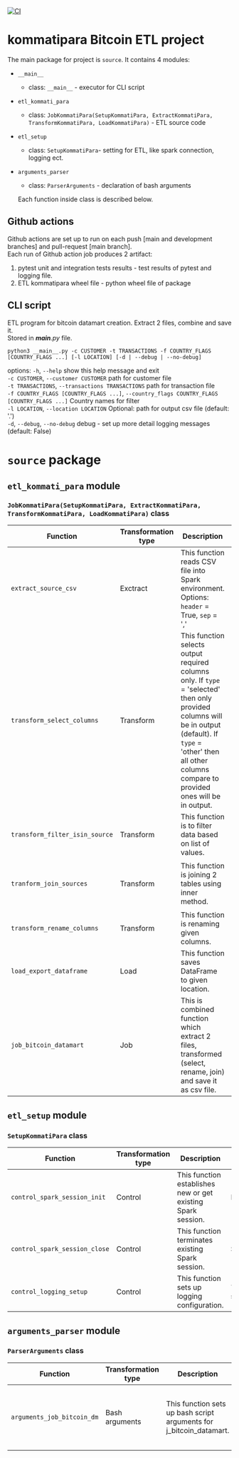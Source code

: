 [![CI](https://github.com/alanek97/kommatipara_etl/actions/workflows/main.yml/badge.svg)](https://github.com/alanek97/kommatipara_etl/actions/workflows/main.yml)

# kommatipara Bitcoin ETL project

The main package for project is `source`. It contains 4 modules:

-   `__main__`
    -   class: `__main__` - executor for CLI script
-   `etl_kommati_para` 
    -   class: `JobKommatiPara(SetupKommatiPara, ExtractKommatiPara, TransformKommatiPara, LoadKommatiPara)` - ETL source code
-   `etl_setup`
    -   class: `SetupKommatiPara`- setting for ETL, like spark connection, logging ect.
-   `arguments_parser` 

    -   class: `ParserArguments` - declaration of bash arguments

    Each function inside class is described below.

## Github actions

Github actions are set up to run on each push [main and development branches] and pull-request [main branch]. \
Each run of Github action job produces 2 artifact:

1.  pytest unit and integration tests results - test results of pytest and logging file.
2.  ETL kommatipara wheel file - python wheel file of package 

## CLI script

ETL program for bitcoin datamart creation. Extract 2 files, combine and save it. \
Stored in *__main__.py* file.

    python3 __main__.py -c CUSTOMER -t TRANSACTIONS -f COUNTRY_FLAGS [COUNTRY_FLAGS ...] [-l LOCATION] [-d | --debug | --no-debug]

options:
  `-h`, `--help`            show this help message and exit \
  `-c CUSTOMER`, `--customer CUSTOMER` path for customer file \
  `-t TRANSACTIONS`, `--transactions TRANSACTIONS` path for transaction file \
  `-f COUNTRY_FLAGS [COUNTRY_FLAGS ...]`, `--country_flags COUNTRY_FLAGS [COUNTRY_FLAGS ...]` Country names for filter \
  `-l LOCATION`, `--location LOCATION` Optional: path for output csv file (default: '.')\
  `-d`, `--debug`, `--no-debug` debug - set up more detail logging messages (default: False)

# `source` package

## `etl_kommati_para` module

### `JobKommatiPara(SetupKommatiPara, ExtractKommatiPara, TransformKommatiPara, LoadKommatiPara)` class

| Function               | Transformation type | Description                                                                                                                                                                                                               | Input                                                      | Output    | Based on                                                                                                                               |
| ---------------------- | ------------------- | ------------------------------------------------------------------------------------------------------------------------------------------------------------------------------------------------------------------------- | ---------------------------------------------------------- | --------- | -------------------------------------------------------------------------------------------------------------------------------------- |
| `extract_source_csv`         | Exctract            | This function reads CSV file into Spark environment. Options: `header` = True, `sep` = ','                                                                                                                                 | `path` str                                                 | DataFrame | [PySpark docs](https://spark.apache.org/docs/latest/api/python/reference/pyspark.sql/api/pyspark.sql.DataFrameReader.csv.html)         |
| `transform_select_columns`     | Transform           | This function selects output required columns only. If `type` = 'selected' then only provided columns will be in output (default). If `type` = 'other' then all other columns compare to provided ones will be in output. | `df` DataFrame, `columns` list[str], `type` str            | DataFrame | [PySpark docs](https://spark.apache.org/docs/3.1.1/api/python/reference/api/pyspark.sql.DataFrame.select.html)                         |
| `transform_filter_isin_source` | Transform           | This function is to filter data based on list of values.                                                                                                                                                                  | `df` DataFrame, `column` Column, `criteria` list           | DataFrame | [PySpark docs](https://spark.apache.org/docs/3.1.3/api/python/reference/api/pyspark.sql.Column.isin.html)                              |
| `tranform_join_sources`      | Transform           | This function is joining 2 tables using inner method.                                                                                                                                                                     | `df1` DataFrame, `df2` DataFrame, `condition` list[Column] | DataFrame | [PySpark docs](https://spark.apache.org/docs/3.1.2/api/python/reference/api/pyspark.sql.DataFrame.join.html)                           |
| `transform_rename_columns`     | Transform           | This function is renaming given columns.                                                                                                                                                                                  | `df` DataFrame, `mapping` dict                             | DataFrame | [PySpark docs](https://spark.apache.org/docs/latest/api/python/reference/pyspark.sql/api/pyspark.sql.DataFrame.withColumnRenamed.html) |
| `load_export_dataframe`   | Load                | This function saves DataFrame to given location.                                                                                                                                                                          | `df` DataFrame, `path` str                                 | csv file  | [PySpark docs](https://spark.apache.org/docs/latest/api/python/reference/pyspark.sql/api/pyspark.sql.DataFrameWriter.save.html)        |
| `job_bitcoin_datamart`   | Job                 | This is combined function which extract 2 files, transformed (select, rename, join) and save it as csv file.                                                                                                           | `input_param` dict                                         | csv file  | `extract_source_csv`, `transform_select_columns`, `transform_filter_isin_source`, `transform_merge_sources`,  `transform_rename_columns`, `load_export_dataframe`               |

## `etl_setup` module

### `SetupKommatiPara` class

| Function                | Transformation type | Description                                                  | Input        | Output       |
| ----------------------- | ------------------- | ------------------------------------------------------------ | ------------ | ------------ |
| `control_spark_session_init`  | Control             | This function establishes new or get existing Spark session. | None         | SparkSession |
| `control_spark_session_close` | Control             | This function terminates existing Spark session.             | SparkSession | None         |
| `control_logging_setup`       | Control             | This function sets up logging configuration.                 | `level` str, `job` str    | None         |

## `arguments_parser` module

### `ParserArguments` class

| Function           | Transformation type | Description                                                         | Input | Output                                                                                          |
| ------------------ | ------------------- | ------------------------------------------------------------------- | ----- | ----------------------------------------------------------------------------------------------- |
| `arguments_job_bitcoin_dm` | Bash arguments      | This function sets up bash script arguments for j_bitcoin_datamart. | None  | dict{`customer`: str, `transactions`: str, `country_flags`: str, `location`: str, `debug`: str} |

